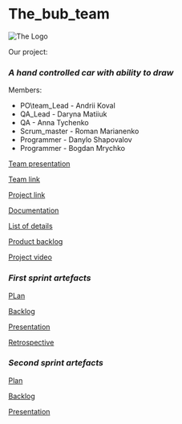 # The_bub_team
![The Logo](https://github.com/irishdra/The_bub_repo/blob/master/logo_the_%D1%8A%D1%83%D1%8A.jpg)

Our project: 
### *A hand controlled car with ability to draw*

Members:
 + PO\team_Lead - Andrii Koval
 + QA_Lead - Daryna Matiiuk
 + QA - Anna Tychenko
 + Scrum_master - Roman Marianenko
 + Programmer - Danylo Shapovalov
 + Programmer - Bogdan Mrychko
 
[Team presentation](https://docs.google.com/presentation/d/1z9gzdR2Pk6V5ziHXGhxxBeBjqXxSyj6s1Ivte_u5y_Y/edit?usp=sharing)

[Team link](https://github.com/orgs/progbase/teams/the)

[Project link](https://github.com/orgs/progbase/projects/4)

[Documentation](https://docs.google.com/document/d/1WYGHIPlPiPbSUFRAsX6tqLJgp9Xm0SL3zYe4QEHHu-k/edit?usp=sharing)

[List of details](https://docs.google.com/spreadsheets/d/1plnE3Y03jDTv-EnpPSvEMH51l2hl61MQDM-TylL5SzU/edit?usp=sharing)

[Product backlog](https://docs.google.com/spreadsheets/d/1Hhfbvf0mXmCzQUOZNcOy67RbeIWsSCX_6Wwh1PhIGYA/edit#gid=0)

[Project video](https://www.youtube.com/watch?v=SJdnRqwrf8c)
### *First sprint artefacts*
[PLan](https://docs.google.com/document/d/1_Ja_f6wdD_9d--eG7aTbG2PzhH20mv2FHoL5JJuGS3U/edit)

[Backlog](https://docs.google.com/spreadsheets/d/1Hhfbvf0mXmCzQUOZNcOy67RbeIWsSCX_6Wwh1PhIGYA/edit#gid=1214248115)

[Presentation](https://docs.google.com/presentation/d/1b6JCxygVZsvtKI6ng-KrT1nKm-Lxusb0o92Wa9wdfuI/edit?usp=sharing)

[Retrospective](https://docs.google.com/spreadsheets/d/1VcrAvyVyDSEYQVBtpIvg8E9p59kVF-Uw5bZEgzg6eLw/edit#gid=0)

### *Second sprint artefacts*
[Plan](https://docs.google.com/document/d/13l-mE4uCjN_lia9rEj3LvmrfmGRbiVxnRNsyEyqFIME/edit?usp=sharing)

[Backlog](https://docs.google.com/spreadsheets/d/1Hhfbvf0mXmCzQUOZNcOy67RbeIWsSCX_6Wwh1PhIGYA/edit#gid=221134228)

[Presentation](https://docs.google.com/presentation/d/1ZhUdoh4IWBNsKFn2ElPsMFt2eywADuxoVrQiZ2wriys/edit?usp=sharing)
